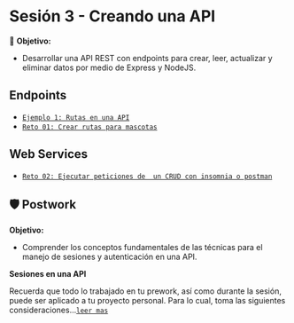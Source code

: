# Sesión 3 - Creando una API

🎯 **Objetivo:**

- Desarrollar una API REST con endpoints para crear, leer, actualizar y eliminar datos por medio de Express y NodeJS. 

## Endpoints

- [`Ejemplo 1: Rutas en una API`](Ejemplo-01/)
- [`Reto 01: Crear rutas para mascotas`](Reto-01/#reto-1)

## Web Services

- [`Reto 02: Ejecutar peticiones de  un CRUD con insomnia o postman`](Reto-02/#reto-2)


## 🛡 Postwork

**Objetivo:**

- Comprender los conceptos fundamentales de las técnicas para el manejo de sesiones y autenticación en una API.

**Sesiones en una API**

Recuerda que todo lo trabajado en tu prework, así como durante la sesión, puede ser aplicado a tu proyecto personal. Para lo cual, toma las siguientes consideraciones...[`leer mas`](Postwork/#postwork)
